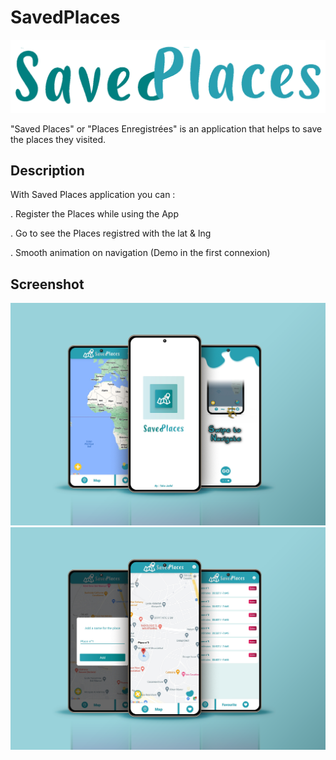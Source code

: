 # SavedPlaces

<img src="/saved.png"/>

"Saved Places" or "Places Enregistrées" is an application that helps to save the places they visited.

## Description

With Saved Places application you can :

. Register the Places while using the App

. Go to see the Places registred with the lat & lng

. Smooth animation on navigation (Demo in the first connexion)

## Screenshot

<img src="/saved1.png"/>

<img src="/saved2.png"/>

